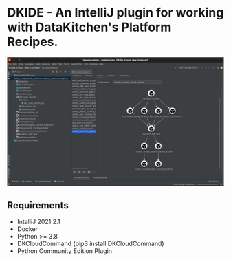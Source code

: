 # DKIDE - An IntelliJ plugin for working with DataKitchen's Platform Recipes.

![screenshot.png](screenshot.png)

## Requirements
- IntalliJ 2021.2.1
- Docker
- Python >= 3.8
- DKCloudCommand (pip3 install DKCloudCommand)
- Python Community Edition Plugin

